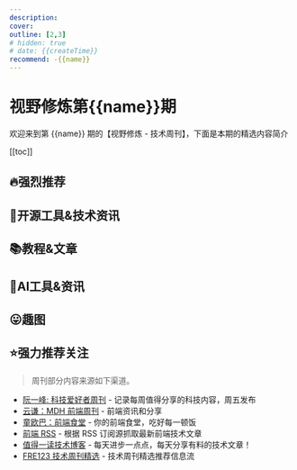 ```yaml
---
description: 
cover: 
outline: [2,3]
# hidden: true
# date: {{createTime}}
recommend: -{{name}}
---
```


# 视野修炼第{{name}}期

欢迎来到第 {{name}} 期的【视野修炼 - 技术周刊】，下面是本期的精选内容简介

[[toc]]

## 🔥强烈推荐

## 🔧开源工具&技术资讯

## 📚教程&文章

## 🤖AI工具&资讯

## 😛趣图

## ⭐️强力推荐关注
>周刊部分内容来源如下渠道。

* [阮一峰: 科技爱好者周刊](https://www.ruanyifeng.com/blog/archives.html) - 记录每周值得分享的科技内容，周五发布
* [云谦：MDH 前端周刊](https://sorrycc.com/mdh/) - 前端资讯和分享
* [童欧巴：前端食堂](https://github.com/Geekhyt/weekly) - 你的前端食堂，吃好每一顿饭
* [前端 RSS](https://fed.chanceyu.com/) - 根据 RSS 订阅源抓取最新前端技术文章
* [值得一读技术博客](https://daily-blog.chlinlearn.top/) - 每天进步一点点，每天分享有料的技术文章！
* [FRE123 技术周刊精选](https://www.fre321.com/weekly) - 技术周刊精选推荐信息流
